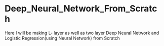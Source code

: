 # Deep_Neural_Network_From_Scratch
Here I will be making L- layer as well as two layer Deep Neural Network and Logistic Regression(using Neural Network) from Scratch

